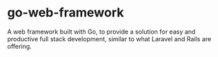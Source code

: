 # go-web-framework
A web framework built with Go, to provide a solution for easy and productive full stack development, similar to what Laravel and Rails are offering.
